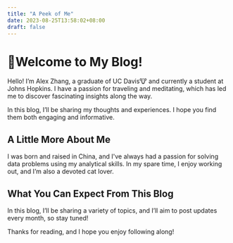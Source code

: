 ```yaml
---
title: "A Peek of Me"
date: 2023-08-25T13:58:02+08:00
draft: false    
---
```

# 👋Welcome to My Blog!
Hello! I’m Alex Zhang, a graduate of UC Davis🐮 and currently a student at Johns Hopkins. I have a passion for traveling and meditating, which has led me to discover fascinating insights along the way.

In this blog, I’ll be sharing my thoughts and experiences. I hope you find them both engaging and informative.

## A Little More About Me

I was born and raised in China, and I've always had a passion for solving data problems using my analytical skills. In my spare time, I enjoy working out, and I’m also a devoted cat lover.

## What You Can Expect From This Blog

In this blog, I’ll be sharing a variety of topics, and I’ll aim to post updates every month, so stay tuned!

Thanks for reading, and I hope you enjoy following along!


